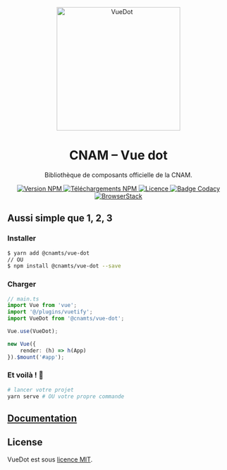 <p align="center">
	<a
		href="https://assurance-maladie-digital.github.io/vue-dot/"
		target="_blank"
		rel="noopener noreferrer"
	>
		<img
			width="280"
			src="https://res.cloudinary.com/deraw/image/upload/v1547049133/vue-dot.svg"
			alt="VueDot"
		>
	</a>
</p>

<h1 align="center">CNAM – Vue dot</h1>

<p align="center">Bibliothèque de composants officielle de la CNAM.</p>

<p align="center">
	<a href="https://www.npmjs.com/package/@cnamts/vue-dot">
		<img
			src="https://img.shields.io/npm/v/@cnamts/vue-dot.svg?style=flat-square"
			alt="Version NPM"
		>
	</a>
	<a href="https://www.npmjs.com/package/@cnamts/vue-dot">
		<img
			src="https://img.shields.io/npm/dw/@cnamts/vue-dot.svg?style=flat-square"
			alt="Téléchargements NPM"
		>
	</a>
	<a
		href="https://github.com/assurance-maladie-digital/vue-dot/blob/master/LICENSE">
		<img
			src="https://img.shields.io/badge/license-MIT-brightgreen.svg?style=flat-square"
			alt="Licence"
		>
	</a>
	<a
		class="badge-align"
		href="https://www.codacy.com/app/Deraw-/vue-dot?utm_source=github.com&amp;utm_medium=referral&amp;utm_content=assurance-maladie-digital/vue-dot&amp;utm_campaign=Badge_Grade"
	>
		<img
			src="https://img.shields.io/codacy/grade/3d671fb222b04201997aae91c49d510d/master.svg?style=flat-square&label=Code+Quality"
			alt="Badge Codacy"
		>
	</a>
	<a
		class="badge-align"
		href="https://www.browserstack.com/"
	>
		<img
			src="https://img.shields.io/badge/powered%20by-BrowserStack-brightgreen.svg?style=flat-square"
			alt="BrowserStack"
		>
	</a>
</p>

## Aussi simple que 1, 2, 3

### Installer

```bash
$ yarn add @cnamts/vue-dot
// OU
$ npm install @cnamts/vue-dot --save
```

### Charger

```ts
// main.ts
import Vue from 'vue';
import '@/plugins/vuetify';
import VueDot from '@cnamts/vue-dot';

Vue.use(VueDot);

new Vue({
    render: (h) => h(App)
}).$mount('#app');
```

### Et voilà ! 🎉

```bash
# lancer votre projet
yarn serve # OU votre propre commande
```

## [Documentation](https://assurance-maladie-digital.github.io/vue-dot/)

## License

VueDot est sous [licence MIT](./LICENSE).
